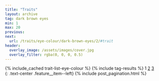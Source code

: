 ```yaml
---
title: "Traits"
layout: archive
tag: dark brown eyes
min: 1
max: 20
previous:
next:
  url: /traits/eye-colour/dark-brown-eyes/2/#trait
header:
  overlay_image: /assets/images/cover.jpg
  overlay_filter: rgba(0, 0, 0, 0.5)
---
```

{% include_cached trait-list-eye-colour %}
{% include tag-results %}
1 [2](/traits/eye-colour/dark-brown-eyes/2/#trait) [3](/traits/eye-colour/dark-brown-eyes/3/#trait) 
{: .text-center .feature__item--left}
{% include post_pagination.html %}
